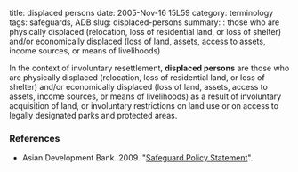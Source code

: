 title: displaced persons
date: 2005-Nov-16 15L59
category: terminology
tags: safeguards, ADB
slug: displaced-persons
summary: : those who are physically displaced (relocation, loss of residential land, or loss of shelter) and/or economically displaced (loss of land, assets, access to assets, income sources, or means of livelihoods)

In the context of involuntary resettlement, **displaced persons** are those who are physically displaced (relocation, loss of residential land, or loss of shelter) and/or economically displaced (loss of land, assets, access to assets, income sources, or means of livelihoods) as a result of involuntary acquisition of land, or involuntary restrictions on land use or on access to legally designated parks and protected areas.


### References

* Asian Development Bank. 2009. "[Safeguard Policy Statement](http://www.adb.org/sites/default/files/institutional-document/32056/safeguard-policy-statement-june2009.pdf)".
